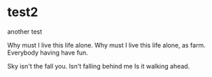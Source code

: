 # test2
another test

Why must I live this life alone.
Why must I live this life alone, as farm.
Everybody having have fun.

Sky isn't the fall you.
Isn't falling behind me
Is it walking ahead. 
